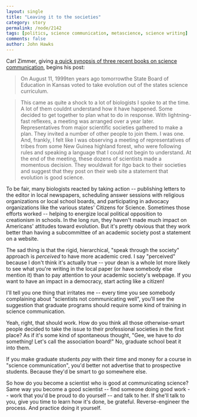 ```yaml
---
layout: single 
title: "Leaving it to the societies" 
category: story
permalink: /node/2142
tags: [politics, science communication, metascience, science writing] 
comments: false 
author: John Hawks 
---
```


Carl Zimmer, giving <a href="http://blogs.discovermagazine.com/loom/2009/08/11/book-preview-for-the-scientist/">a quick synopsis of three recent books on science communication</a>, begins his post:

<blockquote>On August 11, 1999ten years ago tomorrowthe State Board of Education in Kansas voted to take evolution out of the states science curriculum.</blockquote>

<blockquote>This came as quite a shock to a lot of biologists I spoke to at the time. A lot of them couldnt understand how it have happened. Some decided to get together to plan what to do in response. With lightning-fast reflexes, a meeting was arranged over a year later. Representatives from major scientific societies gathered to make a plan. They invited a number of other people to join them. I was one. And, frankly, I felt like I was observing a meeting of representatives of tribes from some New Guinea highland forest, who were following rules and speaking a language that I could not begin to understand. At the end of the meeting, these dozens of scientists made a momentous decision. They wouldwait for itgo back to their societies and suggest that they post on their web site a statement that evolution is good science.</blockquote>

To be fair, many biologists reacted by taking action -- publishing letters to the editor in local newspapers, scheduling answer sessions with religious organizations or local school boards, and participating in advocacy organizations like the various states' Citizens for Science. Sometimes those efforts worked -- helping to energize local political opposition to creationism in schools. In the long run, they haven't made much impact on Americans' attitudes toward evolution. But it's pretty obvious that they work better than having a subcommittee of an academic society post a statement on a website. 

The sad thing is that the rigid, hierarchical, "speak through the society" approach is <i>perceived</i> to have more academic cred. I say "perceived" because I don't think it's actually true -- your dean is a whole lot more likely to see what you're writing in the local paper (or have somebody else mention it) than to pay attention to your academic society's webpage. If you want to have an impact in a democracy, start acting like a citizen!

I'll tell you one thing that irritates me -- every time you see somebody complaining about "scientists not communicating well", you'll see the suggestion that graduate programs should require some kind of training in science communication. 

Yeah, right, that should work. How do you think all those otherwise-smart people decided to take the issue to their professional societies in the first place? As if it's some kind of spontaneous thought, "Gee, we have to <i>do</i> something! Let's call the association board!" No, graduate school beat it into them. 

If you make graduate students <i>pay</i> with their time and money for a course in "science communication", you'd better not advertise that to prospective students. Because they'd be smart to go somewhere else. 

So how do you become a scientist who is good at communicating science? Same way you become a good scientist -- find someone doing good work -- work that you'd be proud to do yourself -- and talk to her. If she'll talk to you, give you time to learn how it's done, be grateful. Reverse-engineer the process. And practice doing it yourself. 



